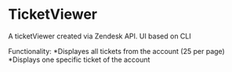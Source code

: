 # TicketViewer

A ticketViewer created via Zendesk API. 
UI based on CLI

Functionality:
  *Displayes all tickets from the account (25 per page)
  *Displays one specific ticket of the account
